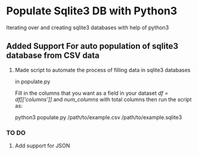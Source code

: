 # Populate Sqlite3 DB with Python3


Iterating over and creating sqlite3 databases with help of python3

## Added Support For auto population of sqlite3 database from CSV data

 1)  Made script to automate the process of filling data in sqlite3 databases  
  
     in populate.py
     
     Fill in the columns that you want as a field in your dataset  *df = df[['columns']]*  and  *num_columns*  with total columns then run the script as:

     python3 populate.py /path/to/example.csv /path/to/example.sqlite3

 
 
### TO DO 

 1) Add support for JSON
